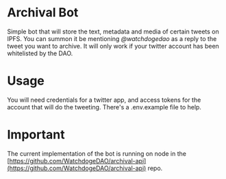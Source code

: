 # Archival Bot

Simple bot that will store the text, metadata and media of certain tweets on IPFS. You can summon it be mentioning _@watchdogedao_ as a reply to the tweet you want to archive.
It will only work if your twitter account has been whitelisted by the DAO.

# Usage

You will need credentials for a twitter app, and access tokens for the account that will do the tweeting. There's a .env.example file to help.

# Important

The current implementation of the bot is running on node in the [https://github.com/WatchdogeDAO/archival-api](https://github.com/WatchdogeDAO/archival-api) repo.


